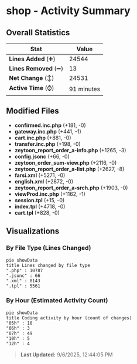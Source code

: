 # shop - Activity Summary 

## Overall Statistics

| Stat                   | Value                                                             |
| ---------------------- | ----------------------------------------------------------------- |
| **Lines Added** (➕)   | 24544                                          |
| **Lines Removed** (➖) | 13                                        |
| **Net Change** (↕)    | 24531                |
| **Active Time** (⌚)   | 91 minutes |


## Modified Files
- **confirmed.inc.php** (+181, -0)
- **gateway.inc.php** (+441, -1)
- **cart.inc.php** (+881, -0)
- **transfer.inc.php** (+198, -0)
- **zeytoon_report_order_a-info.php** (+1265, -3)
- **config.jsonc** (+66, -0)
- **zeytoon_order_sum-view.php** (+2116, -0)
- **zeytoon_report_order_a-list.php** (+2627, -8)
- **farsi.xml** (+5271, -0)
- **english.xml** (+2872, -0)
- **zeytoon_report_order_a-srch.php** (+1903, -0)
- **viewProd.inc.php** (+1162, -1)
- **session.tpl** (+15, -0)
- **index.tpl** (+4718, -0)
- **cart.tpl** (+828, -0)

## Visualizations

### By File Type (Lines Changed)

```mermaid
pie showData
title Lines changed by file type
".php" : 10787
".jsonc" : 66
".xml" : 8143
".tpl" : 5561
```

### By Hour (Estimated Activity Count)

```mermaid
pie showData
title Coding activity by hour (count of changes)
"05h" : 10
"06h" : 3
"07h" : 49
"10h" : 5
"12h" : 4
```


> **Last Updated:** 9/6/2025, 12:44:05 PM